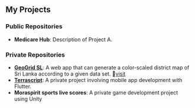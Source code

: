 ## My Projects
### Public Repositories
- **Medicare Hub**: Description of Project A.

### Private Repositories
- **[GeoGrid SL][1]**: A web app that can generate a color-scaled district map of Sri Lanka according to a given data set. :link:[visit][2]
- **[Terrascript][2]**: A private project involving mobile app development with Flutter.
- **Moraspirit sports live scores**: A private game development project using Unity

[1]:[[https://geogrid-8ki2lfqm7-dhammika-mahendras-projects.vercel.app/](https://www.linkedin.com/posts/dhammika-mahendra-2812712ab_nextjs-typescript-tailwindcss-activity-7208184550756089856-GJr0?utm_source=share&utm_medium=member_desktop)](https://www.linkedin.com/posts/dhammika-mahendra-2812712ab_nextjs-typescript-tailwindcss-activity-7208184550756089856-GJr0?utm_source=share&utm_medium=member_desktop)
[2]:https://geogrid-8ki2lfqm7-dhammika-mahendras-projects.vercel.app/
[4]:https://terra-script-m6kws0t2h-dhammika-mahendras-projects.vercel.app/
